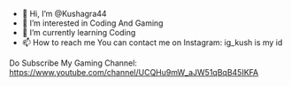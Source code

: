 - 👋 Hi, I’m @Kushagra44
- 👀 I’m interested in Coding And Gaming
- 🌱 I’m currently learning Coding 
- 📫 How to reach me You can contact me on Instagram: ig_kush is my id

Do Subscribe My Gaming Channel: https://www.youtube.com/channel/UCQHu9mW_aJW51qBqB45IKFA

